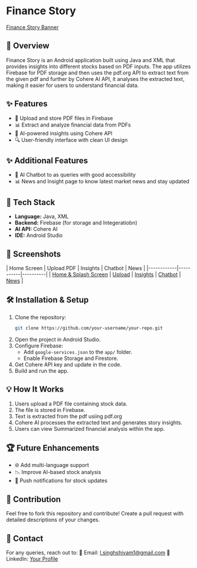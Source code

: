# Finance Story

[Finance Story Banner](docs/banner.jpg)

## 📌 Overview
Finance Story is an Android application built using Java and XML that provides insights into different stocks based on PDF inputs.
The app utilizes Firebase for PDF storage and then uses the pdf.org API to extract text from the given pdf and further by Cohere AI API, it analyses the extracted text, making it easier for users to understand financial data.

## ✨ Features
- 📂 Upload and store PDF files in Firebase
- 📊 Extract and analyze financial data from PDFs 
- 🤖 AI-powered insights using Cohere API
- 🔍 User-friendly interface with clean UI design

## ✨ Additional Features
- 🤖 AI Chatbot to as queries with good accessibility
- 📊 News and Insight page to know latest market news and stay updated

## 🚀 Tech Stack
- **Language:** Java, XML
- **Backend:** Firebase (for storage and Integeratiobn)
- **AI API:** Cohere AI
- **IDE:** Android Studio

## 📱 Screenshots
| Home Screen | Upload PDF | Insights | Chatbot | News |
|------------|-----------|----------|
| [Home & Splash Screen](docs/HomeScreen.jpg) | [Upload](docs/upload) | [Insights](docs/Story.jpg) | [Chatbot](docs/chatbot1.jpg) | [News](docs/News.jpg) |

## 🛠️ Installation & Setup
1. Clone the repository:
   ```sh
   git clone https://github.com/your-username/your-repo.git
   ```
2. Open the project in Android Studio.
3. Configure Firebase:
   - Add `google-services.json` to the `app/` folder.
   - Enable Firebase Storage and Firestore.
4. Get Cohere API key and update in the code.
5. Build and run the app.

## 💡 How It Works
1. Users upload a PDF file containing stock data.
2. The file is stored in Firebase.
3. Text is extracted from the pdf usiing pdf.org
4. Cohere AI processes the extracted text and generates story insights.
5. Users can view Summarized financial analysis within the app.

## 🏆 Future Enhancements
- 🌐 Add multi-language support
- 📉 Improve AI-based stock analysis
- 🔔 Push notifications for stock updates

## 🤝 Contribution
Feel free to fork this repository and contribute! Create a pull request with detailed descriptions of your changes.

## 📩 Contact
For any queries, reach out to:
📧 Email: l.singhshivam1@gmail.com
🔗 LinkedIn: [Your Profile](https://linkedin.com/in/lal5hivamsingh)

